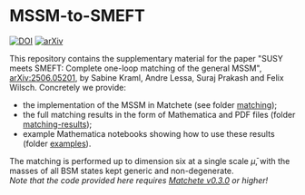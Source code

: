 # MSSM-to-SMEFT

[![DOI](https://zenodo.org/badge/946582313.svg)](https://doi.org/10.5281/zenodo.15602469) 
[![arXiv](https://img.shields.io/badge/arXiv-2506.05201-00aa00.svg)](https://arxiv.org/abs/2506.05201)

This repository contains the supplementary material for the paper "SUSY meets SMEFT: Complete one-loop matching of the general MSSM", [arXiv:2506.05201](https://arxiv.org/abs/2506.05201), by Sabine Kraml, Andre Lessa, Suraj Prakash and Felix Wilsch. 
Concretely we provide:

- the implementation of the MSSM in Matchete (see folder [matching](matching)); 
- the full matching results in the form of Mathematica and PDF files  (folder [matching-results](matching-results));
- example Mathematica notebooks showing how to use these results (folder [examples](examples)).

The matching is performed up to dimension six at a single scale $\bar\mu$, with the masses of all BSM states kept generic and non-degenerate.  
*Note that the code provided here requires [Matchete v0.3.0](https://gitlab.com/matchete/matchete/tree/v0.3.0) or higher!*  
